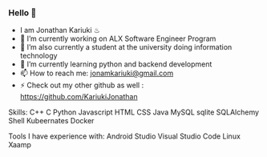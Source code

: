 ### Hello 👋

<!--
**JonathanSecondGithub/JonathanSecondGithub** is a ✨ _special_ ✨ repository because its `README.md` (this file) appears on your GitHub profile.

Here are some ideas to get you started:

- 🔭 I’m currently working on ...
- 🌱 I’m currently learning ...
- 👯 I’m looking to collaborate on ...
- 🤔 I’m looking for help with ...
- 💬 Ask me about ...
- 📫 How to reach me: ...
- 😄 Pronouns: ...
- ⚡ Fun fact: ...
-->

- I am Jonathan Kariuki ♨
- 🔭 I’m currently working on ALX Software Engineer Program
- 🔭 I’m also currently a student at the university doing information technology
- 🌱 I’m currently learning python and backend development
- 📫 How to reach me: jonamkariuki@gmail.com
- ⚡ Check out my other github as well : https://github.com/KariukiJonathan


Skills:
C++
C
Python
Javascript
HTML
CSS
Java
MySQL
sqlite
SQLAlchemy
Shell
Kubeernates
Docker

Tools I have experience with:
Android Studio
Visual Studio Code
Linux
Xaamp
